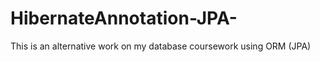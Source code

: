 HibernateAnnotation-JPA-
========================

This is an alternative work on my database coursework using ORM (JPA) 
